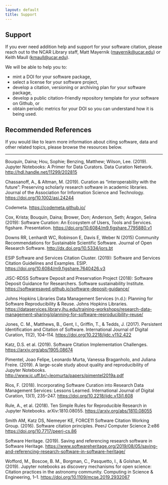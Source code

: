 ```yaml
---
layout: default
title: Support
---
```


## Support

If you ever need addition help and support for your software citation, please reach out to the NCAR Library staff, Matt Mayernik (mayernik@ucar.edu) or Keith Maull (kmaull@ucar.edu).

We will be able to help you to:

* mint a DOI for your software package,
* select a license for your software project,
* develop a citation, versioning or archiving plan for your software package,
* develop a public citation-friendly repository template for your software on Github, or 
* obtain periodic metrics for your DOI so you can understand how it is being used.


## Recommended References


If you would like to learn more information about citing software, data and other related topics, please browse the resources below.

---

Bouquin, Daina; Hou, Sophie; Benzing, Matthew; Wilson, Lee. (2019). Jupyter Notebooks: A Primer for Data Curators. Data Curation Network. http://hdl.handle.net/11299/202815 

Chassanoff, A., & Altman, M. (2019). Curation as “interoperability with the future”: Preserving scholarly research software in academic libraries. Journal of the Association for Information Science and Technology. https://doi.org/10.1002/asi.24244   

Codemeta. https://codemeta.github.io/ 

Cox, Krista; Bouquin, Daina; Brower, Don; Anderson, Seth; Aragon, Selina (2019): Software Curation: An Ecosystem of Users, Tools and Services. figshare. Presentation. https://doi.org/10.6084/m9.figshare.7795880.v1

Downs RR, Lenhardt WC, Robinson E, Davis E, Weber N (2015) Community Recommendations for Sustainable Scientific Software. Journal of Open Research Software. http://dx.doi.org/10.5334/jors.bt

ESIP Software and Services Citation Cluster. (2019): Software and Services Citation Guidelines and Examples. ESIP. https://doi.org/10.6084/m9.figshare.7640426.v3

JISC-RDSS Software Deposit and Preservation Project (2018): Software Deposit Guidance for Researchers. Software sustainability Institute. https://softwaresaved.github.io/software-deposit-guidance/ 

Johns Hopkins Libraries Data Management Services (n.d.): Planning for Software Reproducibility & Reuse. Johns Hopkins Libraries. https://dataservices.library.jhu.edu/training-workshops/research-data-management-sharing/planning-for-software-reproducibility-reuse/ 

Jones, C. M., Matthews, B., Gent, I., Griffin, T., & Tedds, J. (2017). Persistent Identification and Citation of Software. International Journal of Digital Curation, 11(2), 104–114. https://doi.org/10.2218/ijdc.v11i2.422  

Katz, D.S. et al. (2019). Software Citation Implementation Challenges. https://arxiv.org/abs/1905.08674 

Pimentel, Joao Felipe, Leonardo Murta, Vanessa Braganholo, and Juliana Freire. (2019). A large-scale study about quality and reproducibility of Jupyter Notebooks. http://www.ic.uff.br/~leomurta/papers/pimentel2019a.pdf 

Rios, F. (2018). Incorporating Software Curation into Research Data Management Services: Lessons Learned. International Journal of Digital Curation, 13(1), 235–247. https://doi.org/10.2218/ijdc.v13i1.608  

Rule, A., et al. (2018). Ten Simple Rules for Reproducible Research in Jupyter Notebooks. arXiv:1810.08055. https://arxiv.org/abs/1810.08055

Smith AM, Katz DS, Niemeyer KE, FORCE11 Software Citation Working Group. (2016). Software citation principles. PeerJ Computer Science 2:e86 https://doi.org/10.7717/peerj-cs.86

Software Heritage. (2019). Saving and referencing research software in Software Heritage. https://www.softwareheritage.org/2019/08/05/saving-and-referencing-research-software-in-software-heritage/ 

Wofford, M., Boscoe, B. M., Borgman, C., Pasquetto, I., & Golshan, M. (2019). Jupyter notebooks as discovery mechanisms for open science: Citation practices in the astronomy community. Computing in Science & Engineering, 1–1. https://doi.org/10.1109/mcse.2019.2932067 